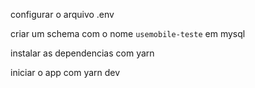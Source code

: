 configurar o arquivo .env

criar um schema com o nome `usemobile-teste` em mysql

instalar as dependencias com yarn

iniciar o app com yarn dev